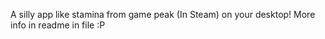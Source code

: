 A silly app like stamina from game peak (In Steam) on your desktop!
 More info in readme in file :P
